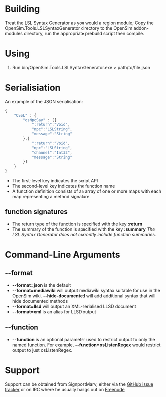 # Building
Treat the LSL Syntax Generator as you would a region module; Copy the
OpenSim.Tools.LSLSyntaxGenerator directory to the OpenSim addon-modules
directory, run the appropriate prebuild script then compile.

# Using
1. Run bin/OpenSim.Tools.LSLSyntaxGenerator.exe > path/to/file.json

# Serialisiation
An example of the JSON serialisation:
```javascript
{
	"OSSL" : {
		"osNpcSay" : [{
			":return":"Void",
			"npc":"LSLString",
			"message":"String"
		},{
			":return":"Void",
			"npc":"LSLString",
			"channel":"Int32",
			"message":"String"
		}]
	}
}
```

*	The first-level key indicates the script API
*	The second-level key indicates the function name
*	A function definition consists of an array of one or more maps with each
	map representing a method signature.

## function signatures
*	The return type of the function is specified with the key __:return__
*	The summary of the function is specified with the key __:summary__
	_The LSL Syntax Generator does not currently include function summaries._

# Command-Line Arguments

## --format
*	__--format=json__ is the default
*	__--format=mediawiki__ will output mediawiki syntax suitable for use in
	the OpenSim wiki. __--hide-documented__ will add additional syntax that
	will hide documented methods
*	__--format=llsd__ will output an XML-serialised LLSD document
*	__--format=xml__ is an alias for LLSD output

## --function
*	__--function__ is an optional parameter used to restrict output to only
	the named function. For example, __--function=osListenRegex__ would
	restrict output to just osListenRegex.

# Support
Support can be obtained from SignpostMarv, either via the 
[GitHub issue tracker](https://github.com/SignpostMarv/OpenSim.Tools.LSLSyntaxGenerator/issues)
or on IRC where he usually hangs out on [Freenode](http://webchat.freenode.net/)
